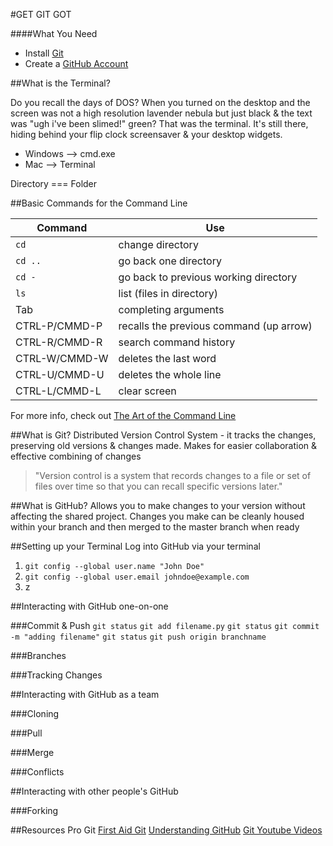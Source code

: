 #GET GIT GOT

####What You Need
* Install [Git](http://git-scm.com/download)
* Create a [GitHub Account](https://github.com/)

##What is the Terminal?

Do you recall the days of DOS? When you turned on the desktop and the screen was not a high resolution lavender nebula but just black & the text was "ugh i've been slimed!" green? That was the terminal. It's still there, hiding behind your flip clock screensaver & your desktop widgets. 

* Windows --> cmd.exe
* Mac --> Terminal

Directory === Folder

##Basic Commands for the Command Line

| Command 			|	Use 										|
|-------------------|-----------------------------------------------|
| `cd`				|	change directory 							|
| `cd ..` 			| 	go back one directory 						|
| `cd - `			| 	go back to previous working directory 		|
| `ls`				|	list (files in directory) 					|
| Tab				|	completing arguments 						|
| CTRL-P/CMMD-P		|	recalls the previous command  (up arrow) 	|
| CTRL-R/CMMD-R 	|	search command history 						|
| CTRL-W/CMMD-W 	|	deletes the last word						|
| CTRL-U/CMMD-U 	|	deletes the whole line 						|
| CTRL-L/CMMD-L		|	clear screen 								|

For more info, check out [The Art of the Command Line](https://github.com/jlevy/the-art-of-command-line)

##What is Git?
Distributed Version Control System - it tracks the changes, preserving old versions & changes made. Makes for easier collaboration & effective combining of changes 

>"Version control is a system that records changes to a file or set of files over time so that you can recall specific versions later."

##What is GitHub?
Allows you to make changes to your version without affecting the shared project. 
Changes you make can be cleanly housed within your branch and then merged to the master branch when ready

##Setting up your Terminal
Log into GitHub via your terminal

1. `git config --global user.name "John Doe"`
2. `git config --global user.email johndoe@example.com`
3. z

##Interacting with GitHub one-on-one

###Commit & Push
`git status`
`git add filename.py`
`git status`
`git commit -m "adding filename"`
`git status`
`git push origin branchname`

###Branches

###Tracking Changes

##Interacting with GitHub as a team

###Cloning

###Pull

###Merge

###Conflicts

##Interacting with other people's GitHub

###Forking

##Resources
Pro Git
[First Aid Git](http://firstaidgit.io/#/)
[Understanding GitHub](http://readwrite.com/2013/09/30/understanding-github-a-journey-for-beginners-part-1#awesm=~oGqRd1nOhtuidI%3F_escaped_fragment_=)
[Git Youtube Videos](https://www.youtube.com/playlist?list=PLg7s6cbtAD165JTRsXh8ofwRw0PqUnkVH)
